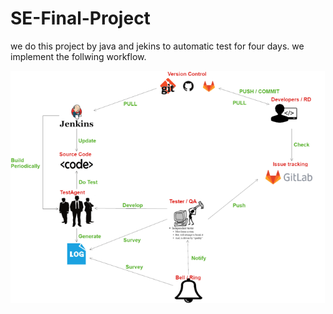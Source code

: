 # SE-Final-Project
we do this project by java and jekins to automatic test for four days.
we implement the follwing workflow.

![Alt text](https://github.com/b15145456/SE-Final-Project/blob/master/CICD.png)

